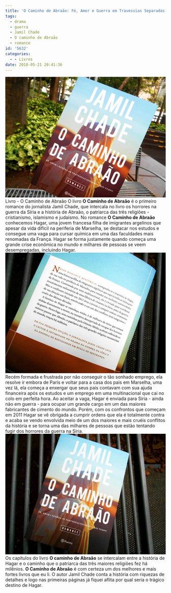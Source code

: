 ```yaml
---
title: 'O Caminho de Abraão: Fé, Amor e Guerra em Travessias Separadas Pelo Tempo'
tags:
  - drama
  - guerra
  - Jamil Chade
  - O caminho de Abraão
  - romance
id: '5632'
categories:
  - - Livros
date: 2018-05-21 20:41:36
---
```


![Livro - O Caminho de Abraão](/wp-content/uploads/2018/05/capa-livro-o-caminho-de-abraao.jpg) Livro - O Caminho de Abraão O livro **O Caminho de Abraão** é o primeiro romance do jornalista Jamil Chade, que intercala no livro os horrores na guerra da Síria e a história de Abraão, o patriarca das três religiões - cristianismo, islamismo e judaísmo. No romance **O Caminho de Abraão** conhecemos Hagar, uma jovem francesa filha de imigrantes argelinos que apesar da vida difícil na periferia de Marselha, se destacar nos estudos e consegue uma vaga para cursar química em uma das faculdades mais renomadas da França.  Hagar se forma justamente quando começa uma grande crise econômica no mundo e milhares de pessoas se veem desempregadas, incluindo Hagar. ![contra capa do livro O caminho de Abraão](/wp-content/uploads/2018/05/contra-capa-livro-o-caminho-de-abraao.jpg) Recém formada e frustrada por não conseguir o tão sonhado emprego, ela resolve ir embora de Paris e voltar para a casa dos pais em Marselha, uma vez lá, ela começa a enxergar que seus pais contavam com sua ajuda financeira após os estudos e um emprego em uma multinacional que cai no colo em perfeita hora. Ao aceitar a vaga, Hagar é enviada para Síria - ainda não em guerra - para ocupar um grande cargo em um das maiores fabricantes de cimento do mundo. Porém, com os confrontos que começam em 2011 Hagar se vê obrigada a cumprir ordens que ela é totalmente contra e acaba se vendo envolvida meio de um dos maiores e mais cruéis conflitos da história e se torna uma das milhares de pessoas que estão tentando fugir dos horrores da guerra na Síria. ![Resenha - o caminho de abraão](/wp-content/uploads/2018/05/resenha-o-caminho-de-abrao.jpg) Os capítulos do livro **O caminho de Abraão** se intercalam entre a história de Hagar e o caminho que o patriarca das três maiores religiões fez há milênios. **O Caminho de Abraão** é com certeza um dos melhores e mais fortes livros que eu li. O autor Jamil Chade conta a história com riquezas de detalhes e logo nas primeiras páginas já fiquei aflita por qual seria o trágico destino de Hagar.
